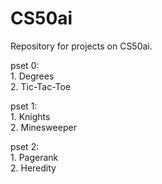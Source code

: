 ﻿# CS50ai

Repository for projects on CS50ai.  
  
pset 0:  
     1. Degrees  
     2. Tic-Tac-Toe  
  
pset 1:  
     1. Knights  
     2. Minesweeper  
  
pset 2:  
     1. Pagerank  
     2. Heredity  

